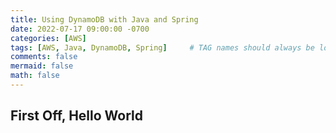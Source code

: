 ```yaml
---
title: Using DynamoDB with Java and Spring
date: 2022-07-17 09:00:00 -0700
categories: [AWS]
tags: [AWS, Java, DynamoDB, Spring]     # TAG names should always be lowercase
comments: false
mermaid: false
math: false
---
```


## First Off, Hello World

